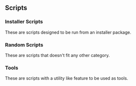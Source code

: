 ## Scripts

### Installer Scripts
These are scripts designed to be run from an installer package.

### Random Scripts
These are scripts that doesn't fit any other category.

### Tools
These are scripts with a utility like feature to be used as tools.
